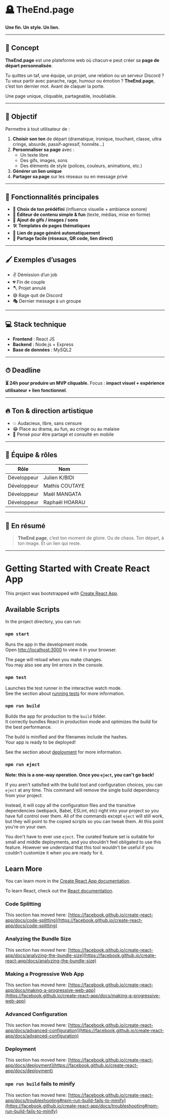 # 🪦 TheEnd.page

**Une fin. Un style. Un lien.**

---

## 🚀 Concept

**TheEnd.page** est une plateforme web où chacun·e peut créer sa **page de départ personnalisée**.

Tu quittes un taf, une équipe, un projet, une relation ou un serveur Discord ?
Tu veux partir avec panache, rage, humour ou émotion ?
**TheEnd.page**, c’est ton dernier mot. Avant de claquer la porte.

Une page unique, cliquable, partageable, inoubliable.

---

## 🎯 Objectif

Permettre à tout utilisateur de :

1. **Choisir son ton** de départ (dramatique, ironique, touchant, classe, ultra cringe, absurde, passif-agressif, honnête…)
2. **Personnaliser sa page** avec :
   - Un texte libre
   - Des gifs, images, sons
   - Des éléments de style (polices, couleurs, animations, etc.)
3. **Générer un lien unique**
4. **Partager sa page** sur les réseaux ou en message privé

---

## 🧱 Fonctionnalités principales

- 🧠 **Choix de ton prédéfini** (influence visuelle + ambiance sonore)
- 🎨 **Éditeur de contenu simple & fun** (texte, médias, mise en forme)
- 📸 **Ajout de gifs / images / sons**
- 🛠️ **Templates de pages thématiques**
- 🔗 **Lien de page généré automatiquement**
- 📱 **Partage facile (réseaux, QR code, lien direct)**

---

## 🖌️ Exemples d’usages

- ✌️ Démission d’un job
- 💔 Fin de couple
- 🪓 Projet annulé
- 😅 Rage quit de Discord
- 🎭 Dernier message à un groupe

---

## 💻 Stack technique

- **Frontend** : React JS
- **Backend** : Node.js + Express
- **Base de données** : MySQL2

---

## ⏱ Deadline

**⏳ 24h pour produire un MVP cliquable.**
Focus : **impact visuel + expérience utilisateur + lien fonctionnel**.

---

## 🔥 Ton & direction artistique

- 💥 Audacieux, libre, sans censure
- 😂 Place au drama, au fun, au cringe ou au malaise
- 📱 Pensé pour être partagé et consulté en mobile

---

## 🧩 Équipe & rôles

| Rôle                | Nom              |
|---------------------|------------------|
| Développeur         | Julien K/BIDI    |
| Développeur         | Mathis COUTAYE   |
| Développeur         | Maël MANGATA     |
| Développeur         | Raphaël HOARAU   |

---

## 📣 En résumé

> **TheEnd.page**, c’est ton moment de gloire. Ou de chaos.
> Ton départ, à ton image. Et un lien qui reste.

---




# Getting Started with Create React App

This project was bootstrapped with [Create React App](https://github.com/facebook/create-react-app).

## Available Scripts

In the project directory, you can run:

### `npm start`

Runs the app in the development mode.\
Open [http://localhost:3000](http://localhost:3000) to view it in your browser.

The page will reload when you make changes.\
You may also see any lint errors in the console.

### `npm test`

Launches the test runner in the interactive watch mode.\
See the section about [running tests](https://facebook.github.io/create-react-app/docs/running-tests) for more information.

### `npm run build`

Builds the app for production to the `build` folder.\
It correctly bundles React in production mode and optimizes the build for the best performance.

The build is minified and the filenames include the hashes.\
Your app is ready to be deployed!

See the section about [deployment](https://facebook.github.io/create-react-app/docs/deployment) for more information.

### `npm run eject`

**Note: this is a one-way operation. Once you `eject`, you can't go back!**

If you aren't satisfied with the build tool and configuration choices, you can `eject` at any time. This command will remove the single build dependency from your project.

Instead, it will copy all the configuration files and the transitive dependencies (webpack, Babel, ESLint, etc) right into your project so you have full control over them. All of the commands except `eject` will still work, but they will point to the copied scripts so you can tweak them. At this point you're on your own.

You don't have to ever use `eject`. The curated feature set is suitable for small and middle deployments, and you shouldn't feel obligated to use this feature. However we understand that this tool wouldn't be useful if you couldn't customize it when you are ready for it.

## Learn More

You can learn more in the [Create React App documentation](https://facebook.github.io/create-react-app/docs/getting-started).

To learn React, check out the [React documentation](https://reactjs.org/).

### Code Splitting

This section has moved here: [https://facebook.github.io/create-react-app/docs/code-splitting](https://facebook.github.io/create-react-app/docs/code-splitting)

### Analyzing the Bundle Size

This section has moved here: [https://facebook.github.io/create-react-app/docs/analyzing-the-bundle-size](https://facebook.github.io/create-react-app/docs/analyzing-the-bundle-size)

### Making a Progressive Web App

This section has moved here: [https://facebook.github.io/create-react-app/docs/making-a-progressive-web-app](https://facebook.github.io/create-react-app/docs/making-a-progressive-web-app)

### Advanced Configuration

This section has moved here: [https://facebook.github.io/create-react-app/docs/advanced-configuration](https://facebook.github.io/create-react-app/docs/advanced-configuration)

### Deployment

This section has moved here: [https://facebook.github.io/create-react-app/docs/deployment](https://facebook.github.io/create-react-app/docs/deployment)

### `npm run build` fails to minify

This section has moved here: [https://facebook.github.io/create-react-app/docs/troubleshooting#npm-run-build-fails-to-minify](https://facebook.github.io/create-react-app/docs/troubleshooting#npm-run-build-fails-to-minify)
